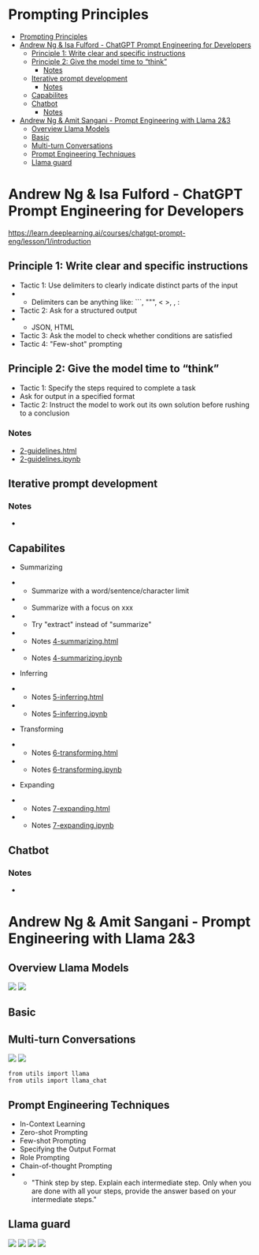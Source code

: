 # Prompting Principles

- [Prompting Principles](#prompting-principles)
- [Andrew Ng \& Isa Fulford - ChatGPT Prompt Engineering for Developers](#andrew-ng--isa-fulford---chatgpt-prompt-engineering-for-developers)
  - [Principle 1: Write clear and specific instructions](#principle-1-write-clear-and-specific-instructions)
  - [Principle 2: Give the model time to “think”](#principle-2-give-the-model-time-to-think)
    - [Notes](#notes)
  - [Iterative prompt development](#iterative-prompt-development)
    - [Notes](#notes-1)
  - [Capabilites](#capabilites)
  - [Chatbot](#chatbot)
    - [Notes](#notes-2)
- [Andrew Ng \& Amit Sangani - Prompt Engineering with Llama 2\&3](#andrew-ng--amit-sangani---prompt-engineering-with-llama-23)
  - [Overview Llama Models](#overview-llama-models)
  - [Basic](#basic)
  - [Multi-turn Conversations](#multi-turn-conversations)
  - [Prompt Engineering Techniques](#prompt-engineering-techniques)
  - [Llama guard](#llama-guard)


# Andrew Ng & Isa Fulford - ChatGPT Prompt Engineering for Developers  
https://learn.deeplearning.ai/courses/chatgpt-prompt-eng/lesson/1/introduction 

## Principle 1: Write clear and specific instructions

- Tactic 1: Use delimiters to clearly indicate distinct parts of the input
- - Delimiters can be anything like: ```, """, < >, <tag> </tag>, :
- Tactic 2: Ask for a structured output
- - JSON, HTML
- Tactic 3: Ask the model to check whether conditions are satisfied
- Tactic 4: "Few-shot" prompting


## Principle 2: Give the model time to “think”
- Tactic 1: Specify the steps required to complete a task
- Ask for output in a specified format
- Tactic 2: Instruct the model to work out its own solution before rushing to a conclusion

### Notes
- [2-guidelines.html](./andrew_ng_prompts/l2-guidelines.html)
- [2-guidelines.ipynb](./andrew_ng_prompts/l2-guidelines.ipynb)

## Iterative prompt development
 
### Notes
- [](./) 

## Capabilites
- Summarizing
- - Summarize with a word/sentence/character limit
- - Summarize with a focus on xxx
- - Try "extract" instead of "summarize"

- - Notes [4-summarizing.html](./andrew_ng_prompts/l4-summarizing.html)
- - Notes [4-summarizing.ipynb](./andrew_ng_prompts/l4-summarizing.ipynb)

- Inferring
- - Notes [5-inferring.html](./andrew_ng_prompts/l5-inferring.html)
- - Notes [5-inferring.ipynb](./andrew_ng_prompts/l5-inferring.ipynb)
- Transforming
- - Notes [6-transforming.html](./andrew_ng_prompts/l6-transforming.html)
- - Notes [6-transforming.ipynb](./andrew_ng_prompts/l6-transforming.ipynb)
- Expanding
- - Notes [7-expanding.html](./andrew_ng_prompts/l7-expanding.html)
- - Notes [7-expanding.ipynb](./andrew_ng_prompts/l7-expanding.ipynb)

## Chatbot
### Notes
- [](./) 



# Andrew Ng & Amit Sangani - Prompt Engineering with Llama 2&3 

## Overview Llama Models

![](./llama_prompts/llama2models.png)
![](./llama_prompts/codellamamodels.png)

## Basic
 
## Multi-turn Conversations

![](./llama_prompts/L3-1.png)
![](./llama_prompts/L3-2.png)
```
from utils import llama
from utils import llama_chat
```

## Prompt Engineering Techniques
- In-Context Learning
- Zero-shot Prompting
- Few-shot Prompting
- Specifying the Output Format
- Role Prompting
- Chain-of-thought Prompting
- - "Think step by step.
Explain each intermediate step.
Only when you are done with all your steps,
provide the answer based on your intermediate steps."

## Llama guard

![](./llama_prompts/L7_guard.png)
![](./llama_prompts/L7_guard2.png)
![](./llama_prompts/L7_guard3.png)
![](./llama_prompts/L7_guard4.png)